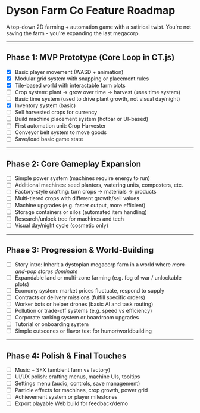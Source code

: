 # Dyson Farm Co Feature Roadmap

A top-down 2D farming + automation game with a satirical twist. You're not saving the farm - you're expanding the last megacorp.

---

## Phase 1: MVP Prototype (Core Loop in CT.js)
- [x] Basic player movement (WASD + animation)
- [x] Modular grid system with snapping or placement rules
- [x] Tile-based world with interactable farm plots
- [ ] Crop system: plant -> grow over time -> harvest (uses time system)
- [ ] Basic time system (used to drive plant growth, not visual day/night)
- [x] Inventory system (basic)
- [ ] Sell harvested crops for currency
- [ ] Build machine placement system (hotbar or UI-based)
- [ ] First automation unit: Crop Harvester
- [ ] Conveyor belt system to move goods
- [ ] Save/load basic game state

---

## Phase 2: Core Gameplay Expansion
- [ ] Simple power system (machines require energy to run)
- [ ] Additional machines: seed planters, watering units, composters, etc.
- [ ] Factory-style crafting: turn crops -> materials -> products
- [ ] Multi-tiered crops with different growth/sell values
- [ ] Machine upgrades (e.g. faster output, more efficient)
- [ ] Storage containers or silos (automated item handling)
- [ ] Research/unlock tree for machines and tech
- [ ] Visual day/night cycle (cosmetic only)

---

## Phase 3: Progression & World-Building
- [ ] Story intro: Inherit a dystopian megacorp farm in a world where *mom-and-pop stores dominate*
- [ ] Expandable land or multi-zone farming (e.g. fog of war / unlockable plots)
- [ ] Economy system: market prices fluctuate, respond to supply
- [ ] Contracts or delivery missions (fulfill specific orders)
- [ ] Worker bots or helper drones (basic AI and task routing)
- [ ] Pollution or trade-off systems (e.g. speed vs efficiency)
- [ ] Corporate ranking system or boardroom upgrades
- [ ] Tutorial or onboarding system
- [ ] Simple cutscenes or flavor text for humor/worldbuilding

---

## Phase 4: Polish & Final Touches
- [ ] Music + SFX (ambient farm vs factory)
- [ ] UI/UX polish: crafting menus, machine UIs, tooltips
- [ ] Settings menu (audio, controls, save management)
- [ ] Particle effects for machines, crop growth, power grid
- [ ] Achievement system or player milestones
- [ ] Export playable Web build for feedback/demo
